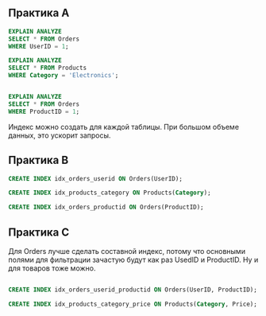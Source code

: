 ## Практика А

```SQL
EXPLAIN ANALYZE
SELECT * FROM Orders
WHERE UserID = 1;

EXPLAIN ANALYZE
SELECT * FROM Products
WHERE Category = 'Electronics';


EXPLAIN ANALYZE
SELECT * FROM Orders
WHERE ProductID = 1;

```

Индекс можно создать для каждой таблицы. При большом объеме данных, это ускорит запросы.


## Практика B

```SQL
CREATE INDEX idx_orders_userid ON Orders(UserID);

CREATE INDEX idx_products_category ON Products(Category);

CREATE INDEX idx_orders_productid ON Orders(ProductID);
```


## Практика C

Для Orders лучше сделать составной индекс, потому что основными полями для фильтрации зачастую будут как раз UsedID и ProductID. Ну и для товаров тоже можно.
```SQL

CREATE INDEX idx_orders_userid_productid ON Orders(UserID, ProductID);

CREATE INDEX idx_products_category_price ON Products(Category, Price);
```